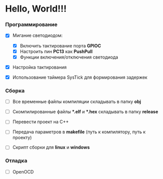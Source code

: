 Hello, World!!!
===

### Программирование

- [x] Мигание светодиодом:
  - [x] Включить тактирование порта __GPIOC__
  - [x] Настроить пин __PC13__ как __PushPull__
  - [x] Функции включения/отключения светодиода
- [x] Настройка тактирования
- [x] Использование таймера SysTick для формирования задержек


### Сборка

- [ ] Все временные файлы компиляции складывать в папку __obj__
- [ ] Скомпилированные файлы __*.elf__ и __*.hex__ складывать в папку __release__
- [ ] Перевести проект на C++
- [ ] Передача параметров в __makefile__ (путь к компилятору, путь к проекту)
- [ ] Скрипт сборки для __linux__ и __windows__


### Отладка

- [ ] OpenOCD